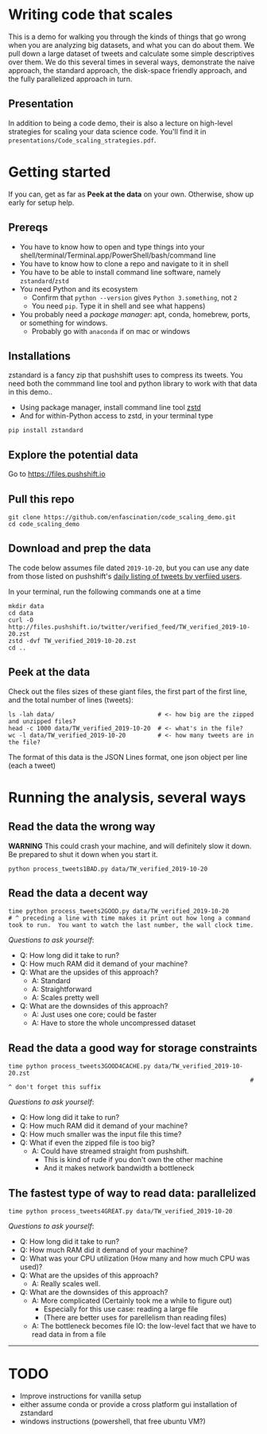 # Writing code that scales

This is a demo for walking you through the kinds of things that go wrong when you are analyzing big datasets, and what you can do about them. We pull down a large dataset of tweets and calculate some simple descriptives over them.  We do this several times in several ways, demonstrate the naive approach, the standard approach, the disk-space friendly approach, and the fully parallelized approach in turn.

## Presentation
In addition to being a code demo, their is also a lecture on high-level strategies for scaling your data science code.  You'll find it in 
`presentations/Code_scaling_strategies.pdf`.

# Getting started
If you can, get as far as **Peek at the data** on your own.  Otherwise, show up early for setup help.

## Prereqs
*  You have to know how to open and type things into your shell/terminal/Terminal.app/PowerShell/bash/command line
*  You have to know how to clone a repo and navigate to it in shell
*  You have to be able to install command line software, namely `zstandard`/`zstd`
*  You need Python and its ecosystem
   *  Confirm that `python --version` gives `Python 3.something`, not `2`
   *  You need `pip`. Type it in shell and see what happens)
*  You probably need a *package manager*: apt, conda, homebrew, ports, or something for windows.
   *  Probably go with `anaconda` if on mac or windows

## Installations
zstandard is a fancy zip that pushshift uses to compress its tweets.  You need both the commmand line tool and python library to work with that data in this demo..
  *  Using package manager, install command line tool [zstd](https://www.google.com/search?q=install+zstd)
  *  And for within-Python access to zstd, in your terminal type
```shell
pip install zstandard
```

## Explore the potential data
Go to https://files.pushshift.io

## Pull this repo
```
git clone https://github.com/enfascination/code_scaling_demo.git
cd code_scaling_demo
```

## Download and prep the data
The code below assumes file dated `2019-10-20`, but you can use any date from those listed on pushshift's [daily listing of tweets by verfiied users](https://files.pushshift.io/twitter/verified_feed).

In your terminal, run the following commands one at a time
```shell
mkdir data
cd data
curl -O http://files.pushshift.io/twitter/verified_feed/TW_verified_2019-10-20.zst
zstd -dvf TW_verified_2019-10-20.zst
cd ..
```

## Peek at the data
Check out the files sizes of these giant files, the first part of the first line, and the total number of lines (tweets): 
```shell
ls -lah data/                             # <- how big are the zipped and unzipped files?
head -c 1000 data/TW_verified_2019-10-20  # <- what's in the file?
wc -l data/TW_verified_2019-10-20         # <- how many tweets are in the file?
```
The format of this data is the JSON Lines format, one json object per line (each a tweet)

# Running the analysis, several ways
## Read the data the wrong way
**WARNING** This could crash your machine, and will definitely slow it down.  Be prepared to shut it down when you start it.
```shell
python process_tweets1BAD.py data/TW_verified_2019-10-20
```

## Read the data a decent way
```shell
time python process_tweets2GOOD.py data/TW_verified_2019-10-20
# ^ preceding a line with time makes it print out how long a command took to run.  You want to watch the last number, the wall clock time. 
```
_Questions to ask yourself_:
  *  Q: How long did it take to run? 
  *  Q: How much RAM did it demand of your machine?
  *  Q: What are the upsides of this approach?
     *  A: Standard
     *  A: Straightforward
     *  A: Scales pretty well
  *  Q: What are the downsides of this approach?
     *  A: Just uses one core; could be faster
     *  A: Have to store the whole uncompressed dataset

## Read the data a good way for storage constraints
```shell
time python process_tweets3GOOD4CACHE.py data/TW_verified_2019-10-20.zst
                                                                    # ^ don't forget this suffix
```
_Questions to ask yourself_:
  *  Q: How long did it take to run? 
  *  Q: How much RAM did it demand of your machine?
  *  Q: How much smaller was the input file this time?
  *  Q: What if even the zipped file is too big?
     *  A: Could have streamed straight from pushshift.
        *  This is kind of rude if you don't own the other machine
        *  And it makes network bandwidth a bottleneck

## The fastest type of way to read data: parallelized
```shell
time python process_tweets4GREAT.py data/TW_verified_2019-10-20
```
_Questions to ask yourself_:
  *  Q: How long did it take to run? 
  *  Q: How much RAM did it demand of your machine?
  *  Q: What was your CPU utilization (How many and how much CPU was used)?
  *  Q: What are the upsides of this approach?
     *  A: Really scales well.
  *  Q: What are the downsides of this approach?
     *  A: More complicated (Certainly took me a while to figure out)
        *  Especially for this use case: reading a large file
        *  (There are better uses for parellelism than reading files)
     *  A: The bottleneck becomes file IO: the low-level fact that we have to read data in from a file

----------
# TODO

 *  Improve instructions for vanilla setup
   *  either assume conda or provide a cross platform gui installation of zstandard
   *  windows instructions (powershell, that free ubuntu VM?)

